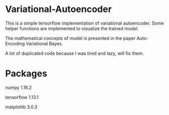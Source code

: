 # Variational-Autoencoder
This is a simple tensorflow implementation of variational autoencoder. Some helper functions are implemented to visualize the trained model. 

The mathematical concepts of model is presented in the paper Auto-Encoding Variational Bayes.

A lot of duplicated code because I was tired and lazy, will fix them.

# Packages
numpy 1.16.2

tensorflow 1.13.1

matplotlib 3.0.3 

